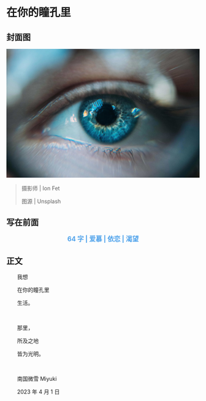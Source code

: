 # 在你的瞳孔里

## 封面图

![](https://raw.githubusercontent.com/TinySnow/GithubImageHosting/main/blog/articles/poems/ion-fet-QRawWgV6gmo-unsplash.jpg)

> 摄影师 | Ion Fet
>
> 图源 | Unsplash

## 写在前面

<p style="color:#50a3eb; text-align:center; font-weight:bold; font-size:larger;">64 字 | 爱慕 | 依恋 | 渴望</p>

## 正文

　　我想

　　在你的瞳孔里

　　生活。

<br />

　　那里，

　　所及之地

　　皆为光明。

<br />

　　南国微雪 Miyuki

　　2023 年 4 月 1 日